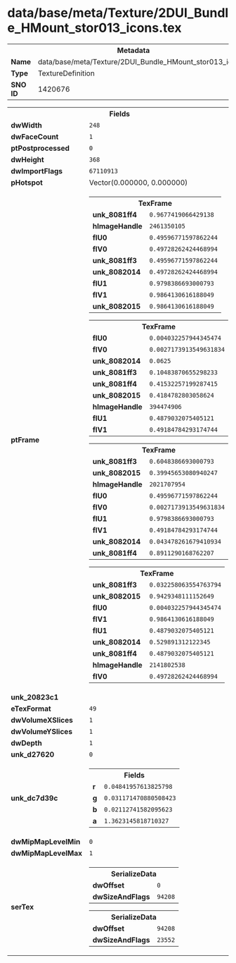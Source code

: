 <h1>data/base/meta/Texture/2DUI_Bundle_HMount_stor013_icons.tex</h1><table><tr><th colspan="100%">Metadata</th></tr><tr><td><b>Name</b></td><td>data/base/meta/Texture/2DUI_Bundle_HMount_stor013_icons.tex</td></tr><tr><td><b>Type</b></td><td>TextureDefinition</td></tr><tr><td><b>SNO ID</b></td><td>1420676</td></tr></table>

<table><tr><th colspan="100%">Fields</th></tr><tr><td><b>dwWidth</b></td><td><code>248</code></td></tr><tr><td><b>dwFaceCount</b></td><td><code>1</code></td></tr><tr><td><b>ptPostprocessed</b></td><td><code>0</code></td></tr><tr><td><b>dwHeight</b></td><td><code>368</code></td></tr><tr><td><b>dwImportFlags</b></td><td><code>67110913</code></td></tr><tr><td><b>pHotspot</b></td><td>Vector(0.000000, 0.000000)</td></tr><tr><td><b>ptFrame</b></td><td><table><tr><th colspan="100%">TexFrame</th></tr><tr><td><b>unk_8081ff4</b></td><td><code>0.9677419066429138</code></td></tr><tr><td><b>hImageHandle</b></td><td><code>2461350105</code></td></tr><tr><td><b>flU0</b></td><td><code>0.49596771597862244</code></td></tr><tr><td><b>flV0</b></td><td><code>0.49728262424468994</code></td></tr><tr><td><b>unk_8081ff3</b></td><td><code>0.49596771597862244</code></td></tr><tr><td><b>unk_8082014</b></td><td><code>0.49728262424468994</code></td></tr><tr><td><b>flU1</b></td><td><code>0.9798386693000793</code></td></tr><tr><td><b>flV1</b></td><td><code>0.9864130616188049</code></td></tr><tr><td><b>unk_8082015</b></td><td><code>0.9864130616188049</code></td></tr></table>


<table><tr><th colspan="100%">TexFrame</th></tr><tr><td><b>flU0</b></td><td><code>0.004032257944345474</code></td></tr><tr><td><b>flV0</b></td><td><code>0.0027173913549631834</code></td></tr><tr><td><b>unk_8082014</b></td><td><code>0.0625</code></td></tr><tr><td><b>unk_8081ff3</b></td><td><code>0.10483870655298233</code></td></tr><tr><td><b>unk_8081ff4</b></td><td><code>0.41532257199287415</code></td></tr><tr><td><b>unk_8082015</b></td><td><code>0.4184782803058624</code></td></tr><tr><td><b>hImageHandle</b></td><td><code>394474906</code></td></tr><tr><td><b>flU1</b></td><td><code>0.4879032075405121</code></td></tr><tr><td><b>flV1</b></td><td><code>0.49184784293174744</code></td></tr></table>


<table><tr><th colspan="100%">TexFrame</th></tr><tr><td><b>unk_8081ff3</b></td><td><code>0.6048386693000793</code></td></tr><tr><td><b>unk_8082015</b></td><td><code>0.39945653080940247</code></td></tr><tr><td><b>hImageHandle</b></td><td><code>2021707954</code></td></tr><tr><td><b>flU0</b></td><td><code>0.49596771597862244</code></td></tr><tr><td><b>flV0</b></td><td><code>0.0027173913549631834</code></td></tr><tr><td><b>flU1</b></td><td><code>0.9798386693000793</code></td></tr><tr><td><b>flV1</b></td><td><code>0.49184784293174744</code></td></tr><tr><td><b>unk_8082014</b></td><td><code>0.043478261679410934</code></td></tr><tr><td><b>unk_8081ff4</b></td><td><code>0.8911290168762207</code></td></tr></table>


<table><tr><th colspan="100%">TexFrame</th></tr><tr><td><b>unk_8081ff3</b></td><td><code>0.032258063554763794</code></td></tr><tr><td><b>unk_8082015</b></td><td><code>0.9429348111152649</code></td></tr><tr><td><b>flU0</b></td><td><code>0.004032257944345474</code></td></tr><tr><td><b>flV1</b></td><td><code>0.9864130616188049</code></td></tr><tr><td><b>flU1</b></td><td><code>0.4879032075405121</code></td></tr><tr><td><b>unk_8082014</b></td><td><code>0.529891312122345</code></td></tr><tr><td><b>unk_8081ff4</b></td><td><code>0.4879032075405121</code></td></tr><tr><td><b>hImageHandle</b></td><td><code>2141802538</code></td></tr><tr><td><b>flV0</b></td><td><code>0.49728262424468994</code></td></tr></table>


</td></tr><tr><td><b>unk_20823c1</b></td><td></td></tr><tr><td><b>eTexFormat</b></td><td><code>49</code></td></tr><tr><td><b>dwVolumeXSlices</b></td><td><code>1</code></td></tr><tr><td><b>dwVolumeYSlices</b></td><td><code>1</code></td></tr><tr><td><b>dwDepth</b></td><td><code>1</code></td></tr><tr><td><b>unk_d27620</b></td><td><code>0</code></td></tr><tr><td><b>unk_dc7d39c</b></td><td><table><tr><th colspan="100%">Fields</th></tr><tr><td><b>r</b></td><td><code>0.04841957613825798</code></td></tr><tr><td><b>g</b></td><td><code>0.031171470880508423</code></td></tr><tr><td><b>b</b></td><td><code>0.02112741582095623</code></td></tr><tr><td><b>a</b></td><td><code>1.3623145818710327</code></td></tr></table>

</td></tr><tr><td><b>dwMipMapLevelMin</b></td><td><code>0</code></td></tr><tr><td><b>dwMipMapLevelMax</b></td><td><code>1</code></td></tr><tr><td><b>serTex</b></td><td><table><tr><th colspan="100%">SerializeData</th></tr><tr><td><b>dwOffset</b></td><td><code>0</code></td></tr><tr><td><b>dwSizeAndFlags</b></td><td><code>94208</code></td></tr></table>


<table><tr><th colspan="100%">SerializeData</th></tr><tr><td><b>dwOffset</b></td><td><code>94208</code></td></tr><tr><td><b>dwSizeAndFlags</b></td><td><code>23552</code></td></tr></table>


</td></tr></table>

